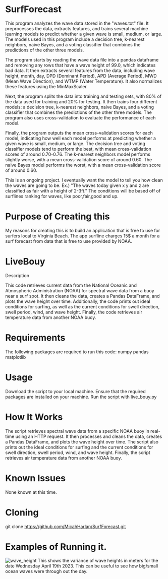 
# SurfForecast

This program analyzes the wave data stored in the "waves.txt" file. It preprocesses the data, extracts features, and trains several machine learning models to predict whether a given wave is small, medium, or large. The models used in this program include a decision tree, k-nearest neighbors, naive Bayes, and a voting classifier that combines the predictions of the other three models.

The program starts by reading the wave data file into a pandas dataframe and removing any rows that have a wave height of 99.0, which indicates bad data. It then extracts several features from the data, including wave height, month, day, DPD (Dominant Period), APD (Average Period), MWD (Mean Wave Direction), and WTMP (Water Temperature). It also normalizes these features using the MinMaxScaler.

Next, the program splits the data into training and testing sets, with 80% of the data used for training and 20% for testing. It then trains four different models: a decision tree, k-nearest neighbors, naive Bayes, and a voting classifier that combines the predictions of the other three models. The program also uses cross-validation to evaluate the performance of each model.

Finally, the program outputs the mean cross-validation scores for each model, indicating how well each model performs at predicting whether a given wave is small, medium, or large. The decision tree and voting classifier models tend to perform the best, with mean cross-validation scores of around 0.70-0.76. The k-nearest neighbors model performs slightly worse, with a mean cross-validation score of around 0.60. The naive Bayes model performs the worst, with a mean cross-validation score of around 0.60.


This is an ongoing project. I eventually want the model to tell you how clean the waves are going to be. Ex.) "The waves today given x y and z are classified as fair with a height of 2-3ft." The conditions will be based off of surflines ranking for waves, like poor,fair,good and up.

# Purpose of Creating this
My reasons for creating this is to build an application that is free to use for surfers local to Virginia Beach.
The app surfline charges 15$ a month for a surf forecast from data that is free to use provided by NOAA. 


# LiveBouy 
Description

This code retrieves current data from the National Oceanic and Atmospheric Administration (NOAA) for spectral wave data from a buoy near a surf spot. It then cleans the data, creates a Pandas DataFrame, and plots the wave height over time. Additionally, the code prints out ideal conditions for surfing, as well as the current conditions for swell direction, swell period, wind, and wave height. Finally, the code retrieves air temperature data from another NOAA buoy.

# Requirements

The following packages are required to run this code:
numpy
pandas
matplotlib

# Usage

Download the script to your local machine.
Ensure that the required packages are installed on your machine.
Run the script with live_bouy.py

# How It Works

The script retrieves spectral wave data from a specific NOAA buoy in real-time using an HTTP request. It then processes and cleans the data, creates a Pandas DataFrame, and plots the wave height over time. The script also prints out the ideal conditions for surfing and the current conditions for swell direction, swell period, wind, and wave height. Finally, the script retrieves air temperature data from another NOAA buoy.

# Known Issues

None known at this time.


# Cloning
git clone https://github.com/MicahHarlan/SurfForecast.git

# Examples of Running it.
![wave_height](https://user-images.githubusercontent.com/81989762/233119310-437a7011-fe9b-4d78-a46b-45fc2bce3427.png)
This shows the variance of wave heights in meters for the date Wednesday April 19th 2023. This can be useful to see how big/small 
ocean waves were through out the day. 

